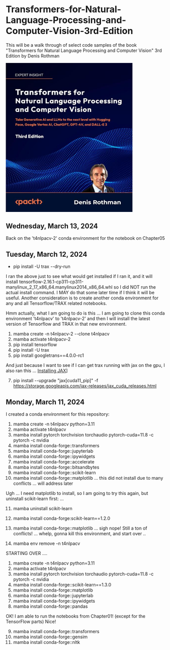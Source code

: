 # Transformers-for-Natural-Language-Processing-and-Computer-Vision-3rd-Edition

This will be a walk through of select code samples of the book "Transformers for Natural Language Processing and Computer Vision" 3rd Edition by Denis Rothman

<img src="Transformers_3rd_Edition.jpg?raw=tru" alt="drawing" width="400"/>

## Wednesday, March 13, 2024

Back on the 't4nlpacv-2' conda environment for the notebook on Chapter05

## Tuesday, March 12, 2024

* pip install -U trax --dry-run

I ran the above just to see what would get installed if I ran it, and it will install tensorflow-2.16.1-cp311-cp311-manylinux_2_17_x86_64.manylinux2014_x86_64.whl so I did NOT run the actual install command. I MAY do that some later time if I think it will be useful. Another consideration is to create another conda environment for any and all Tensorflow/TRAX related notebooks. 

Hmm actually, what I am going to do is this ... I am going to clone this conda environment 't4nlpacv' to 't4nlpacv-2' and then I will install the latest version of Tensorflow and TRAX in that new environment.

 1) mamba create -n t4nlpacv-2 --clone t4nlpacv
 2) mamba activate t4nlpacv-2
 3) pip install tensorflow
 4) pip install -U trax
 5) pip install googletrans==4.0.0-rc1 

And just because I want to see if I can get trax running with jax on the gpu, I also ran this ... [Installing JAX](https://jax.readthedocs.io/en/latest/installation.html)]

 7) pip install --upgrade "jax[cuda11_pip]" -f https://storage.googleapis.com/jax-releases/jax_cuda_releases.html

## Monday, March 11, 2024

I created a conda environment for this repository:

 1) mamba create -n t4nlpacv python=3.11
 2) mamba activate t4nlpacv
 3) mamba install pytorch torchvision torchaudio pytorch-cuda=11.8 -c pytorch -c nvidia
 4) mamba install conda-forge::transformers
 5) mamba install conda-forge::jupyterlab
 6) mamba install conda-forge::ipywidgets
 7) mamba install conda-forge::accelerate
 8) mamba install conda-forge::bitsandbytes
 9) mamba install conda-forge::scikit-learn
10) mamba install conda-forge::matplotlib ... this did not install due to many conflicts ... will address later

Ugh ... I need matplotlib to install, so I am going to try this again, but uninstall scikit-learn first: ...

11) mamba uninstall scikit-learn
12) mamba install conda-forge:scikit-learn==1.2.0
13) mamba install conda-forge::matplotlib ... sigh nope! Still a ton of conflicts! ... whelp, gonna kill this environment, and start over ..

14) mamba env remove -n t4nlpacv

STARTING OVER ....

  1) mamba create -n t4nlpacv python=3.11
  2) mamba activate t4nlpacv
  3) mamba install pytorch torchvision torchaudio pytorch-cuda=11.8 -c pytorch -c nvidia
  4) mamba install conda-forge::scikit-learn==1.3.0
  5) mamba install conda-forge::matplotlib
  6) mamba install conda-forge::jupyterlab
  7) mamba install conda-forge::ipywidgets
  8) mamba install conda-forge::pandas

 OK! I am able to run the notebooks from Chapter01! (except for the TensorFlow parts) Nice!

  9) mamba install conda-forge::transformers
 10) mamba install conda-forge::gensim
 11) mamba install conda-forge::nltk
